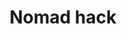 ---
posted: true
guid: "AB12DEE1-AD2B-4A51-85E7-85B4D8A353D7"
title: "Nomad hack"
description: "Exploring the recent hack on Nomad and discussing the transaction malleability issue in the world of cryptocurrency. Tune in to find out what happened to Nomad and what this means for the future of blockchain security. "
pubDate: "Tue, 03 Aug 2022 18:00:00 -0500"
itunes-explicit: "no"
itunes-episode: 35
itunes-episodeType: full

# More info
youtube-full: https://youtu.be/BjvjF4TlyBM
discussion: https://twitter.com/fulldecent/status/1554607310957428744

# Timeline
timeline:
  - seconds: 0
    title: Intro
  - seconds: 48
    title: Nomad hack announcement
  - seconds: 328
    title: What is transaction malleability?
  - seconds: 469
    title: Why bridges hacked and not L1?
  - seconds: 486
    title: Let's see if we can find the code
  - seconds: 606
    title: Use transaction to find the contract
  - seconds: 679
    title: Spam opportunity to find ppl that got hacked
  - seconds: 701
    title: The source code
  - seconds: 765
    title: Founders can rugpull this
  - seconds: 838
    title: Upgradable contracts slow incident response


# File information
enclosure-url: "https://media.phor.net/csh/2022-08-02-episode-35.m4a"
enclosure-length: 23020359
enclosure-type: "audio/x-m4a"
itunes-duration: 1079

# CSH information
badges: []
---